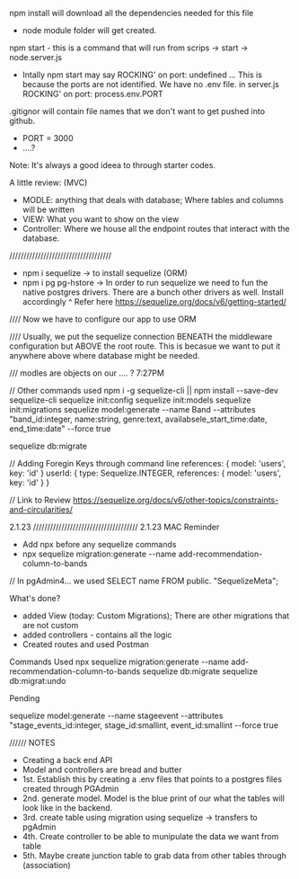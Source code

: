 npm install will download all the dependencies needed for this file
- node module folder will get created.

npm start - this is a command that will run from scrips -> start -> node.server.js
- Intally npm start may say ROCKING' on port: undefined ... This is because the ports are not identified. We have no .env file. in server.js ROCKING' on port: process.env.PORT

.gitignor will contain file names that we don't want to get pushed into github. 
- PORT = 3000
- ....?

Note: It's always a good ideea to through starter codes. 

A little review:
(MVC)
- MODLE: anything that deals with database; Where tables and columns will be written
- VIEW: What you want to show on the view
- Controller: Where we house all the endpoint routes that interact with the database.

////////////////////////////////////
* npm i sequelize -> to install sequelize (ORM)
* npm i pg pg-hstore -> In order to run sequelize we need to fun the native postgres drivers. There are a bunch other drivers as well. Install accordingly
^ Refer here https://sequelize.org/docs/v6/getting-started/

////
Now we have to configure our app to use ORM

////
Usually, we put the sequelize connection BENEATH the middleware configuration but ABOVE the root route. This is becasue we want to put it anywhere above where database might be needed. 

/// 
modles are objects on our .... ? 7:27PM

// Other commands used
npm i -g sequelize-cli || npm install --save-dev sequelize-cli
sequelize init:config
sequelize init:models
sequelize init:migrations
sequelize model:generate --name Band --attributes "band_id:integer, name:string, genre:text, availabsele_start_time:date, end_time:date" --force true

sequelize db:migrate

// Adding Foregin Keys through command line
references: { model: 'users', key: 'id' }
userId: {
      type: Sequelize.INTEGER,
      references: { model: 'users', key: 'id' }
    }


// Link to Review
https://sequelize.org/docs/v6/other-topics/constraints-and-circularities/


2.1.23 ///////////////////////////////////// 2.1.23 
MAC Reminder
- Add npx before any sequelize commands
- npx sequelize migration:generate --name add-recommendation-column-to-bands

// In pgAdmin4... we used
SELECT name FROM public. "SequelizeMeta";

What's done?
- added View (today: Custom Migrations); There are other migrations that are not custom
- added controllers - contains all the logic
- Created routes and used Postman

Commands Used
npx sequelize migration:generate --name add-recommendation-column-to-bands
sequelize db:migrate
sequelize db:migrat:undo


Pending




sequelize model:generate --name stageevent --attributes "stage_events_id:integer, stage_id:smallint, event_id:smallint --force true



////// NOTES
- Creating a back end API
- Model and controllers are bread and butter
- 1st. Establish this by creating a .env files that points to a postgres files created through PGAdmin
- 2nd. generate model. Model is the blue print of our what the tables will look like in the backend.
- 3rd. create table using migration using sequelize -> transfers to pgAdmin
- 4th. Create controller to be able to munipulate the data we want from table
- 5th. Maybe create junction table to grab data from other tables through (association)
